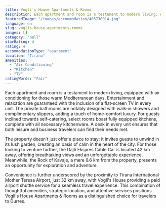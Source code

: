 ```yaml
---
title: Vogli's House Apartments & Rooms
description: Each apartment and room is a testament to modern living, equipped with air conditioning for those warm Mediterranean days. Entertainment and relaxation are guar
featuredImage: "/images/accommodation/405738014.jpg"
language: en
slug: voglis-house-apartments-rooms
images: []
category: "null"
starRating: 4
rating: 4
accommodationType: "apartment"
location: "Tirana"
amenities:
  - "Air Conditioning"
  - "Kitchen"
  - "TV"
ratingWords: "Fair"
---
```


Each apartment and room is a testament to modern living, equipped with air conditioning for those warm Mediterranean days. Entertainment and relaxation are guaranteed with the inclusion of a flat-screen TV in every unit. The private bathrooms are notably designed with walk-in showers and complimentary slippers, adding a touch of home-comfort luxury. For guests inclined towards self-catering, select rooms boast fully equipped kitchens, complete with all necessary kitchenware. A desk in every unit ensures that both leisure and business travelers can find their needs met.

The property doesn't just offer a place to stay; it invites guests to unwind in its lush garden, creating an oasis of calm in the heart of the city. For those looking to venture further, the Dajti Ekspres Cable Car is located 42 km away, offering breathtaking views and an unforgettable experience. Meanwhile, the Rock of Kavaje, a mere 6.6 km from the property, presents an opportunity for exploration and adventure.

Convenience is further underscored by the proximity to Tirana International Mother Teresa Airport, just 32 km away, with Vogli's House providing a paid airport shuttle service for a seamless travel experience. This combination of thoughtful amenities, strategic location, and attentive services positions Vogli's House Apartments & Rooms as a distinguished choice for travelers to Durres.


